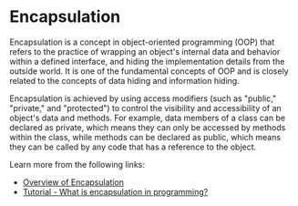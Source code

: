 # Encapsulation

Encapsulation is a concept in object-oriented programming (OOP) that refers to the practice of wrapping an object's internal data and behavior within a defined interface, and hiding the implementation details from the outside world. It is one of the fundamental concepts of OOP and is closely related to the concepts of data hiding and information hiding.

Encapsulation is achieved by using access modifiers (such as "public," "private," and "protected") to control the visibility and accessibility of an object's data and methods. For example, data members of a class can be declared as private, which means they can only be accessed by methods within the class, while methods can be declared as public, which means they can be called by any code that has a reference to the object.

Learn more from the following links:

- [Overview of Encapsulation](<https://en.wikipedia.org/wiki/Encapsulation_(computer_programming)>)
- [Tutorial - What is encapsulation in programming?](https://www.youtube.com/watch?v=sNKKxc4QHqA)
